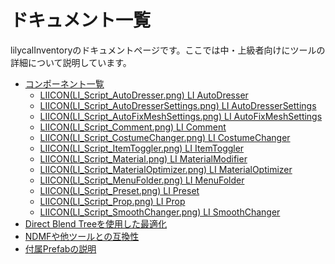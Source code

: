# ドキュメント一覧

lilycalInventoryのドキュメントページです。ここでは中・上級者向けにツールの詳細について説明しています。

<div class="table-of-contents">
    <ul>
    <li><a href="./components">コンポーネント一覧</a>
        <ul>
            <li><a href="./components/autodresser">LIICON(LI_Script_AutoDresser.png) LI AutoDresser</a></li>
            <li><a href="./components/autodressersettings">LIICON(LI_Script_AutoDresserSettings.png) LI AutoDresserSettings</a></li>
            <li><a href="./components/autofixmeshsettings">LIICON(LI_Script_AutoFixMeshSettings.png) LI AutoFixMeshSettings</a></li>
            <li><a href="./components/comment">LIICON(LI_Script_Comment.png) LI Comment</a></li>
            <li><a href="./components/costumechanger">LIICON(LI_Script_CostumeChanger.png) LI CostumeChanger</a></li>
            <li><a href="./components/itemtoggler">LIICON(LI_Script_ItemToggler.png) LI ItemToggler</a></li>
            <li><a href="./components/materialmodifier">LIICON(LI_Script_Material.png) LI MaterialModifier</a></li>
            <li><a href="./components/materialoptimizer">LIICON(LI_Script_MaterialOptimizer.png) LI MaterialOptimizer</a></li>
            <li><a href="./components/menufolder">LIICON(LI_Script_MenuFolder.png) LI MenuFolder</a></li>
            <li><a href="./components/preset">LIICON(LI_Script_Preset.png) LI Preset</a></li>
            <li><a href="./components/prop">LIICON(LI_Script_Prop.png) LI Prop</a></li>
            <li><a href="./components/smoothchanger">LIICON(LI_Script_SmoothChanger.png) LI SmoothChanger</a></li>
        </ul>
    </li>
    <li><a href="./directblendtree">Direct Blend Treeを使用した最適化</a></li>
    <li><a href="./compatibility">NDMFや他ツールとの互換性</a></li>
    <li><a href="./prefabs">付属Prefabの説明</a></li>
    </ul>
</div>
